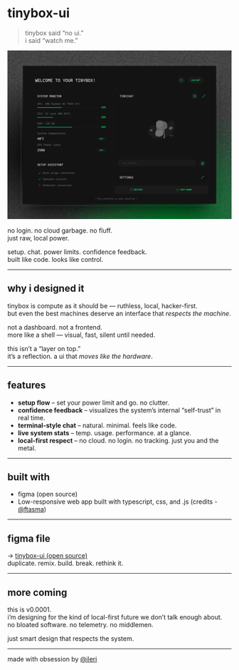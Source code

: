 # tinybox-ui

> tinybox said “no ui.”  
> i said “watch me.”

![Screenshot of the main view](https://github.com/dahsmartgirl/tinybox-ui/blob/main/screenshots/main.png)

no login. no cloud garbage. no fluff.  
just raw, local power.

setup. chat. power limits. confidence feedback.  
built like code. looks like control.

---

## why i designed it

tinybox is compute as it should be — ruthless, local, hacker-first.  
but even the best machines deserve an interface that *respects the machine*.

not a dashboard. not a frontend.  
more like a shell — visual, fast, silent until needed.

this isn’t a “layer on top.”  
it’s a reflection. a ui that *moves like the hardware*.

---

## features

- **setup flow** – set your power limit and go. no clutter.  
- **confidence feedback** – visualizes the system’s internal “self-trust” in real time.  
- **terminal-style chat** – natural. minimal. feels like code.  
- **live system stats** – temp. usage. performance. at a glance.  
- **local-first respect** – no cloud. no login. no tracking. just you and the metal.  

---

## built with

- figma (open source)  
- Low-responsive web app built with typescript, css, and .js (credits - [@ftasma](https://github.com/Ftasma/))

---

## figma file

→ [tinybox-ui (open source)](https://www.figma.com/design/9vL9ux1XHsnogtAViibSVC/tinybox-ui?node-id=0-1&t=nMQSu1j6GfmucY2Y-1)  
duplicate. remix. build. break. rethink it.

---

## more coming

this is v0.0001.  
i’m designing for the kind of local-first future we don’t talk enough about.  
no bloated software. no telemetry. no middlemen.  

just smart design that respects the system.

---

made with obsession by [@ileri](https://x.com/Dahsmartgirl)  
